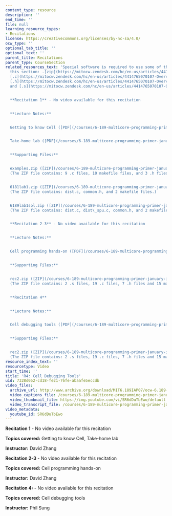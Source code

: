 ```yaml
---
content_type: resource
description: ''
end_time: ''
file: null
learning_resource_types:
- Recitations
license: https://creativecommons.org/licenses/by-nc-sa/4.0/
ocw_type: ''
optional_tab_title: ''
optional_text: ''
parent_title: Recitations
parent_type: CourseSection
related_resources_text: 'Special software is required to use some of the files in
  this section: .[zip](https://mitocw.zendesk.com/hc/en-us/articles/4414765070107-Overview-of-Technical-Requirements#zip),
  [.c](https://mitocw.zendesk.com/hc/en-us/articles/4414765070107-Overview-of-Technical-Requirements#c),
  [.h](https://mitocw.zendesk.com/hc/en-us/articles/4414765070107-Overview-of-Technical-Requirements#h),
  and [.s](https://mitocw.zendesk.com/hc/en-us/articles/4414765070107-Overview-of-Technical-Requirements#s).


  **Recitation 1** - No video available for this recitation


  **Lecture Notes:**


  Getting to know Cell ([PDF](/courses/6-189-multicore-programming-primer-january-iap-2007/resources/recitatn1))


  Take-home lab ([PDF](/courses/6-189-multicore-programming-primer-january-iap-2007/resources/lab1))


  **Supporting Files:**


  examples.zip ([ZIP](/courses/6-189-multicore-programming-primer-january-iap-2007/resources/examples))
  (The ZIP file contains: 9 .c files, 10 makefile files, and 3 .h files.)


  6181lab1.zip ([ZIP](/courses/6-189-multicore-programming-primer-january-iap-2007/resources/6189lab1))
  (The ZIP file contains: dist.c, common.h, and 2 makefile files.)


  6189lab1sol.zip ([ZIP](/courses/6-189-multicore-programming-primer-january-iap-2007/resources/6189lab1sol))
  (The ZIP file contains: dist.c, dist\_spu.c, common.h, and 2 makefile files.)


  **Recitation 2-3** - No video available for this recitation


  **Lecture Notes:**


  Cell programming hands-on ([PDF](/courses/6-189-multicore-programming-primer-january-iap-2007/resources/6189recitatn2))


  **Supporting Files:**


  rec2.zip ([ZIP](/courses/6-189-multicore-programming-primer-january-iap-2007/resources/rec2))
  (The ZIP file contains: 2 .s files, 19 .c files, 7 .h files and 15 makefile files.)


  **Recitation 4**


  **Lecture Notes:**


  Cell debugging tools ([PDF](/courses/6-189-multicore-programming-primer-january-iap-2007/resources/6189_recitatn4))


  **Supporting Files:**


  rec2.zip ([ZIP](/courses/6-189-multicore-programming-primer-january-iap-2007/resources/rec2))
  (The ZIP file contains: 2 .s files, 19 .c files, 7 .h files and 15 makefile files.)'
resource_index_text: ''
resourcetype: Video
start_time: ''
title: 'R4: Cell Debugging Tools'
uid: 7328d052-cd18-fe21-76fe-abaafe5eccdb
video_files:
  archive_url: http://www.archive.org/download/MIT6.189IAP07/ocw-6.189-iap07-rec04_300k.mp4
  video_captions_file: /courses/6-189-multicore-programming-primer-january-iap-2007/7b9fc498a14658cb9fdb0f0fc11eb25f_SR6dDuTbEwo.vtt
  video_thumbnail_file: https://img.youtube.com/vi/SR6dDuTbEwo/default.jpg
  video_transcript_file: /courses/6-189-multicore-programming-primer-january-iap-2007/683ad514ac5dcc642e8ae5318a8a366f_SR6dDuTbEwo.pdf
video_metadata:
  youtube_id: SR6dDuTbEwo
---
```

**Recitation 1** - No video available for this recitation

**Topics covered:** Getting to know Cell, Take-home lab

**Instructor:** David Zhang

**Recitation 2-3** - No video available for this recitation

**Topics covered:** Cell programming hands-on

**Instructor:** David Zhang

**Recitation 4:** - No video available for this recitation

**Topics covered:** Cell debugging tools

**Instructor:** Phil Sung